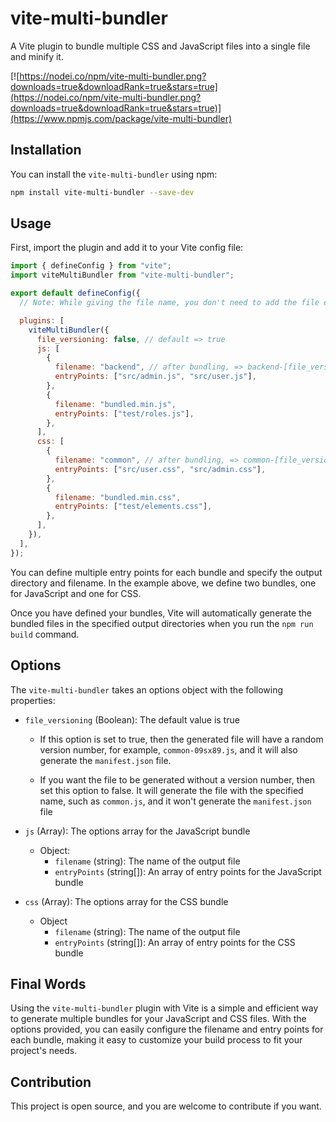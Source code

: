 # vite-multi-bundler

A Vite plugin to bundle multiple CSS and JavaScript files into a single file and minify it.

[![https://nodei.co/npm/vite-multi-bundler.png?downloads=true&downloadRank=true&stars=true](https://nodei.co/npm/vite-multi-bundler.png?downloads=true&downloadRank=true&stars=true)](https://www.npmjs.com/package/vite-multi-bundler)

## Installation

You can install the `vite-multi-bundler` using npm:

```sh
npm install vite-multi-bundler --save-dev
```

## Usage

First, import the plugin and add it to your Vite config file:

```js
import { defineConfig } from "vite";
import viteMultiBundler from "vite-multi-bundler";

export default defineConfig({
  // Note: While giving the file name, you don't need to add the file extension. The plugin handles this automatically on its own.

  plugins: [
    viteMultiBundler({
      file_versioning: false, // default => true
      js: [
        {
          filename: "backend", // after bundling, => backend-[file_version].js
          entryPoints: ["src/admin.js", "src/user.js"],
        },
        {
          filename: "bundled.min.js",
          entryPoints: ["test/roles.js"],
        },
      ],
      css: [
        {
          filename: "common", // after bundling, => common-[file_version].css
          entryPoints: ["src/user.css", "src/admin.css"],
        },
        {
          filename: "bundled.min.css",
          entryPoints: ["test/elements.css"],
        },
      ],
    }),
  ],
});
```

You can define multiple entry points for each bundle and specify the output directory and filename. In the example above, we define two bundles, one for JavaScript and one for CSS.

Once you have defined your bundles, Vite will automatically generate the bundled files in the specified output directories when you run the `npm run build` command.

## Options

The `vite-multi-bundler` takes an options object with the following properties:

- `file_versioning` (Boolean): The default value is true

  - If this option is set to true, then the generated file will have a random version number, for example, `common-09sx89.js`, and it will also generate the `manifest.json` file.

  - If you want the file to be generated without a version number, then set this option to false. It will generate the file with the specified name, such as `common.js`, and it won't generate the `manifest.json` file

- `js` (Array): The options array for the JavaScript bundle

  - Object:
    - `filename` (string): The name of the output file
    - `entryPoints` (string[]): An array of entry points for the JavaScript bundle

- `css` (Array): The options array for the CSS bundle
  - Object
    - `filename` (string): The name of the output file
    - `entryPoints` (string[]): An array of entry points for the CSS bundle

## Final Words

Using the `vite-multi-bundler` plugin with Vite is a simple and efficient way to generate multiple bundles for your JavaScript and CSS files. With the options provided, you can easily configure the filename and entry points for each bundle, making it easy to customize your build process to fit your project's needs.

## Contribution

This project is open source, and you are welcome to contribute if you want.
